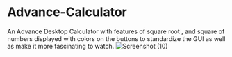 # Advance-Calculator
An Advance Desktop Calculator with features of square root , and square of numbers displayed with colors on the buttons to standardize the GUI as well as make it more fascinating to watch. 
![Screenshot (10)](https://user-images.githubusercontent.com/91482888/181216505-12de6e8e-033a-4c72-a38f-c1bdeb5cc4be.png)

